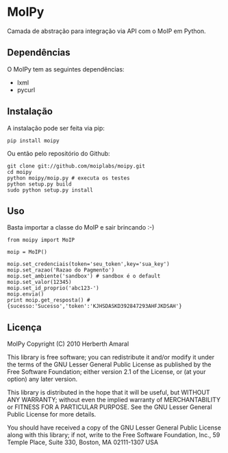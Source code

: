 MoIPy
=====

Camada de abstração para integração via API com o MoIP em Python.

Dependências
------------

O MoIPy tem as seguintes dependências:

 - lxml
 - pycurl

Instalação
----------

A instalação pode ser feita via pip:

    pip install moipy

Ou então pelo repositório do Github:

    git clone git://github.com/moiplabs/moipy.git
    cd moipy
    python moipy/moip.py # executa os testes
    python setup.py build
    sudo python setup.py install

Uso
----

Basta importar a classe do MoIP e sair brincando :-)

    from moipy import MoIP

    moip = MoIP()

    moip.set_credenciais(token='seu_token',key='sua_key')
    moip.set_razao('Razao do Pagmento')
    moip.set_ambiente('sandbox') # sandbox é o default
    moip.set_valor(12345)
    moip.set_id_proprio('abc123-')
    moip.envia()
    print moip.get_resposta() # {sucesso:'Sucesso','token':'KJHSDASKD392847293AHFJKDSAH'}


Licença
------

MoIPy Copyright (C) 2010 Herberth Amaral

This library is free software; you can redistribute it and/or modify it under the terms of the GNU Lesser General Public License as published by the Free Software Foundation; either version 2.1 of the License, or (at your option) any later version.

This library is distributed in the hope that it will be useful, but WITHOUT ANY WARRANTY; without even the implied warranty of MERCHANTABILITY or FITNESS FOR A PARTICULAR PURPOSE. See the GNU Lesser General Public License for more details.

You should have received a copy of the GNU Lesser General Public License along with this library; if not, write to the Free Software Foundation, Inc., 59 Temple Place, Suite 330, Boston, MA 02111-1307 USA
